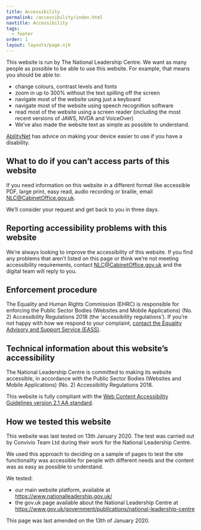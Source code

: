```yaml
---
title: Accessibility
permalink: /accessibility/index.html
navtitle: Accessibility
tags:
  - footer
order: 1
layout: layouts/page.njk
---
```

This website is run by The National Leadership Centre. We want as many people as possible to be able to use this website. For example, that means you should be able to:

* change colours, contrast levels and fonts
* zoom in up to 300% without the text spilling off the screen
* navigate most of the website using just a keyboard
* navigate most of the website using speech recognition software
* read most of the website using a screen reader (including the most recent versions of JAWS, NVDA and VoiceOver)
* We’ve also made the website text as simple as possible to understand.

<a href="https://mcmw.abilitynet.org.uk/" target="_blank">AbilityNet</a> has advice on making your device easier to use if you have a disability.

## What to do if you can’t access parts of this website

If you need information on this website in a different format like accessible PDF, large print, easy read, audio recording or braille, email [NLC@CabinetOffice.gov.uk](mailto:NLC@CabinetOffice.gov.uk).

We’ll consider your request and get back to you in three days.

## Reporting accessibility problems with this website

We’re always looking to improve the accessibility of this website. If you find any problems that aren’t listed on this page or think we’re not meeting accessibility requirements, contact [NLC@CabinetOffice.gov.uk](mailto:NLC@CabinetOffice.gov.uk) and the digital team will reply to you.

## Enforcement procedure

The Equality and Human Rights Commission (EHRC) is responsible for enforcing the Public Sector Bodies (Websites and Mobile Applications) (No. 2) Accessibility Regulations 2018 (the ‘accessibility regulations’). If you’re not happy with how we respond to your complaint, [contact the Equality Advisory and Support Service (EASS)](https://www.equalityadvisoryservice.com/).

## Technical information about this website’s accessibility

The National Leadership Centre is committed to making its website accessible, in accordance with the Public Sector Bodies (Websites and Mobile Applications) (No. 2) Accessibility Regulations 2018.

This website is fully compliant with the [Web Content Accessibility Guidelines version 2.1 AA standard](https://www.w3.org/TR/WCAG21/).

## How we tested this website

This website was last tested on 13th January 2020. The test was carried out by Convivio Team Ltd during their work for the National Leadership Centre.

We used this approach to deciding on a sample of pages to test the site functionality was accessible for people with different needs and the content was as easy as possible to understand.

We tested:

* our main website platform, available at <https://www.nationalleadership.gov.uk/>
* the gov.uk page available about the National Leadership Centre at <https://www.gov.uk/government/publications/national-leadership-centre>

This page was last amended on the 13th of January 2020.